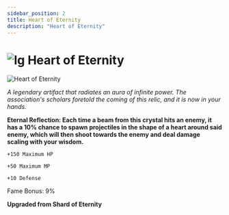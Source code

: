 ```yaml
---
sidebar_position: 2
title: Heart of Eternity
description: "Heart of Eternity"
---
```


# ![lg](https://cdn.discordapp.com/attachments/1026159786313650256/1045193424116133948/Legendary_Bag.png) Heart of Eternity

![Heart of Eternity](https://cdn.discordapp.com/attachments/1187552567295758487/1192313082140172318/Heart_of_Eternity.png?ex=65a89f16&is=65962a16&hm=fb7e9ff1afb478e0e0efa2714d065b14bdf87b8f7ef7f1966ec0df6f5dcb0a61&)

<i>A legendary artifact that radiates an aura of infinite power. The association's scholars foretold the coming of this relic, and it is now in your hands. </i>

**Eternal Reflection: Each time a beam from this crystal hits an enemy, it has a 10% chance to spawn projectiles in the shape of a heart around said enemy, which will then shoot towards the enemy and deal damage scaling with your wisdom.**

    +150 Maximum HP
    
    +50 Maximum MP    
        
    +10 Defense    
   
Fame Bonus: 9%

**Upgraded from Shard of Eternity**

